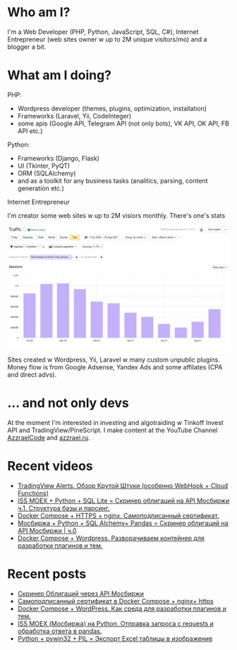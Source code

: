 # Who am I?

I'm a Web Developer (PHP, Python, JavaScript, SQL, C#), Internet Entrepreneur (web sites owner w up to 2M unique visitors/mo) and a blogger a bit.

# What am I doing?

PHP:
- Wordpress developer (themes, plugins, optimization, installation) 
- Frameworks (Laravel, Yii, CodeInteger)
- some apis (Google API, Telegram API (not only bots), VK API, OK API, FB API etc.)

Python:
- Frameworks (Django, Flask)
- UI (Tkinter, PyQT)
- ORM (SQLAlchemy)
- and as a toolkit for any business tasks (analitics, parsing, content generation etc.)

Internet Entrepreneur

I'm creator some web sites w up to 2M visiors monthly. There's one's stats

![Unique visitors in 2021](https://github.com/AzzraelCode/AzzraelCode/blob/main/images/n.jpg?raw=true)

Sites created w Wordpress, Yii, Laravel w many custom unpublic plugins. Money flow is from Google Adsense, Yandex Ads and some affilates (CPA and direct advs).

# ... and not only devs

At the moment I'm interested in investing and algotraiding w Tinkoff Invest API and TradingView/PineScript. I make content at the YouTube Channel [AzzraelCode](https://www.youtube.com/channel/UCf6kozNejHoQuFhBDB8cfxA) and [azzrael.ru](https://azzrael.ru). 

# Recent videos

<!-- AZZCODEYT:START -->
- [TradingView Alerts. Обзор Крутой Штуки &lpar;особенно WebHook + Cloud Functions&rpar;](https://www.youtube.com/watch?v=QI4cVA8b1Fk)
- [ISS MOEX + Python + SQL Lite = Скринер облигаций на API Мосбиржи ч.1. Структура базы и парсинг.](https://www.youtube.com/watch?v=8rE5uxAv2RU)
- [Docker Compose + HTTPS + nginx. Самоподписанный сертификат.](https://www.youtube.com/watch?v=KIa9maIvWLc)
- [Мосбиржа + Python + SQL Alchemy+ Pandas = Скринер облигаций на API Мосбиржи | ч.0](https://www.youtube.com/watch?v=SZwLhyJje5o)
- [Docker Compose + Wordpress. Разворачиваем контейнер для разработки плагинов и тем.](https://www.youtube.com/watch?v=38STqYmwRFE)
<!-- AZZCODEYT:END -->


# Recent posts

<!-- AZZRAELRU:START -->
- [Скринер Облигаций через API Мосбиржи](https://azzrael.ru/bonds-screener-iss-moex-python)
- [Самоподписанный сертификат в Docker Compose + nginx+ https](https://azzrael.ru/docker-compose-nginx-https-selfsigned-cert)
- [Docker Compose + WordPress. Как среда для разработки плагинов и тем.](https://azzrael.ru/docker-compose-wordpress-php-mysql)
- [ISS MOEX &lpar;Мосбиржа&rpar; на Python. Отправка запроса с requests и обработка ответа в pandas.](https://azzrael.ru/iss-moex-python-requests-pandas)
- [Python + pywin32 + PIL = Экспорт Excel таблицы в изображение](https://azzrael.ru/python-pywin32-pil-saving-excel-to-image)
<!-- AZZRAELRU:END -->


